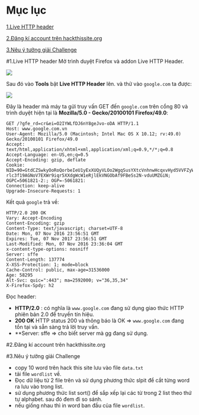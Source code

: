 # Mục lục
[1.Live HTTP header](#1)

[2.Đăng kí account trên hackthissite.org](#2)

[3.Nêu ý tưởng giải Challenge](#3)


<a name="1"></a>

#1.Live HTTP header
Mở trình duyệt Firefox và addon Live HTTP Header.

![](http://i.imgur.com/F0LDx9O.png)

Sau đó vào **Tools** bật **Live HTTP Header** lên. và thử vào `google.com` ta được:

![](http://i.imgur.com/eMDZWcz.png)

Đây là header mà máy ta gửi truy vấn GET đến  `google.com` trên cổng 80 và trình duyệt hiện tại là **Mozilla/5.0 - Gecko/20100101 Firefox/49.0**:

    GET /?gfe_rd=cr&ei=O2IYWLfDJ6nY8geJvo-oDA HTTP/1.1
    Host: www.google.com.vn
    User-Agent: Mozilla/5.0 (Macintosh; Intel Mac OS X 10.12; rv:49.0) Gecko/20100101 Firefox/49.0
    Accept: text/html,application/xhtml+xml,application/xml;q=0.9,*/*;q=0.8
    Accept-Language: en-US,en;q=0.5
    Accept-Encoding: gzip, deflate
    Cookie: NID=90=GtdCZSwkyOoRoQorbeIeU1yExXUQyVLOo2WgqSusYXtcVnhnwHcqxvHyd5VVFZyWN664bI-rlc3f19AGNoV7EXWr9iqr5XXdgWcW1eRjlEkVNGObAf9FBeSs2N-vduUMZGiN; OGPC=5061821-2:; OGP=-5061821:
    Connection: keep-alive
    Upgrade-Insecure-Requests: 1

Kết quả `google` trả về:

    HTTP/2.0 200 OK
    Vary: Accept-Encoding
    Content-Encoding: gzip
    Content-Type: text/javascript; charset=UTF-8
    Date: Mon, 07 Nov 2016 23:56:51 GMT
    Expires: Tue, 07 Nov 2017 23:56:51 GMT
    Last-Modified: Mon, 07 Nov 2016 23:36:04 GMT
    x-content-type-options: nosniff
    Server: sffe
    Content-Length: 137774
    X-XSS-Protection: 1; mode=block
    Cache-Control: public, max-age=31536000
    Age: 58295
    Alt-Svc: quic=":443"; ma=2592000; v="36,35,34"
    X-Firefox-Spdy: h2

Đọc header:
- **HTTP/2.0** : có nghĩa là `www.google.com` đang sử dụng giao thức HTTP phiên bản 2.0 để truyền tín hiệu.
- **200 OK** HTTP status 200 và thông báo là OK => `www.google.com` đang tồn tại và sẵn sàng trả lời truy vấn.
- **Server: sffe => cho biết server mà gg đang sử dụng.
 
<a name="2"></a>

#2.Đăng kí account trên hackthissite.org

<a name="3"></a>

#3.Nêu ý tưởng giải Challenge
- copy 10 word trên hack this site lưu vào file `data.txt`
- tải file `wordlist` về.
- Đọc dữ liệu từ 2 file trên và sử dụng phương thức slpit để cắt từng word ra lưu vào trong list.
- sử dụng phương thức list sort() để sắp xếp lại các từ trong 2 list theo thứ tự alphabet. sau đó đem đi so sánh.
- nếu giống nhau thì in word ban đầu của file `wordlist`.



